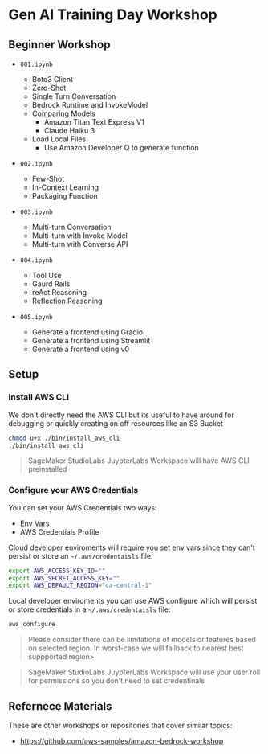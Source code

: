 # Gen AI Training Day Workshop

## Beginner Workshop

- `001.ipynb`
  - Boto3 Client
  - Zero-Shot
  - Single Turn Conversation
  - Bedrock Runtime and InvokeModel
  - Comparing Models
    - Amazon Titan Text Express V1 
    - Claude Haiku 3
  - Load Local Files
    - Use Amazon Developer Q to generate function

- `002.ipynb`
  - Few-Shot
  - In-Context Learning
  - Packaging Function

- `003.ipynb`
  - Multi-turn Conversation
  - Multi-turn with Invoke Model
  - Multi-turn with Converse API

- `004.ipynb`
  - Tool Use
  - Gaurd Rails
  - reAct Reasoning
  - Reflection Reasoning
  
- `005.ipynb`
  - Generate a frontend using Gradio
  - Generate a frontend using Streamlit
  - Generate a frontend using v0

## Setup

### Install AWS CLI

We don't directly need the AWS CLI but its useful to have around for debugging or quickly creating on off resources like an S3 Bucket

```sh
chmod u+x ./bin/install_aws_cli
./bin/install_aws_cli
```

> SageMaker StudioLabs JuypterLabs Workspace will have AWS CLI preinstalled

### Configure your AWS Credentials

You can set your AWS Credentials two ways:
- Env Vars
- AWS Credentials Profile


Cloud developer enviroments will require you set env vars since they can't persist or store an `~/.aws/credentaisls` file:

```sh
export AWS_ACCESS_KEY_ID=""
export AWS_SECRET_ACCESS_KEY=""
export AWS_DEFAULT_REGION="ca-central-1"
```

Local developer enviroments you can use AWS configure which will persist or store credentials in a `~/.aws/credentaisls` file:

```sh
aws configure
```

> Please consider there can be limitations of models or features based on selected region. In worst-case we will fallback to nearest best suppported region>

> SageMaker StudioLabs JuypterLabs Workspace will use your user roll for permissions so you don't need to set credentinals

## Refernece Materials

These are other workshops or repositories that cover similar topics: 
- https://github.com/aws-samples/amazon-bedrock-workshop